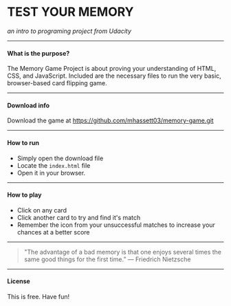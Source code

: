 # TEST YOUR MEMORY
_an intro to programing project from Udacity_

----

#### What is the purpose?
The Memory Game Project is about proving your understanding of HTML, CSS, and JavaScript. Included are the necessary files to run the very basic, browser-based card flipping game.

----

#### Download info
Download the game at https://github.com/mhassett03/memory-game.git

----

#### How to run
- Simply open the download file
- Locate the `index.html` file
- Open it in your browser.

----

#### How to play
- Click on any card
- Click another card to try and find it's match
- Remember the icon from your unsuccessful matches to increase your chances at a better score

----

> "The advantage of a bad memory is that 
> one enjoys several times the same good 
> things for the first time.” 
> ― Friedrich Nietzsche

----

#### License
This is free. Have fun!


